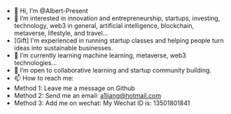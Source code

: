 - 👋 Hi, I’m @Albert-Present
- 👀 I’m interested in innovation and entrepreneurship, startups, investing, technology, web3 in general, artificial intelligence, blockchain, metaverse, lifestyle, and travel...
- [Gift] I'm experienced in running startup classes and helping people turn ideas into sustainable businesses.
- 🌱 I’m currently learning machine learning, metaverse, web3 technologies...
- 💞️ I’m open to collaborative learning and startup community building.
- 📫 How to reach me:  
-    Method 1: Leave me a message on Github
-    Method 2: Send me an email: a1liang@hotmail.com
-    Method 3: Add me on wechat: My Wechat ID is: 13501801841 

<!---
Albert-Present/Albert-Present is a ✨ special ✨ repository because its `README.md` (this file) appears on your GitHub profile.
You can click the Preview link to take a look at your changes.
--->
